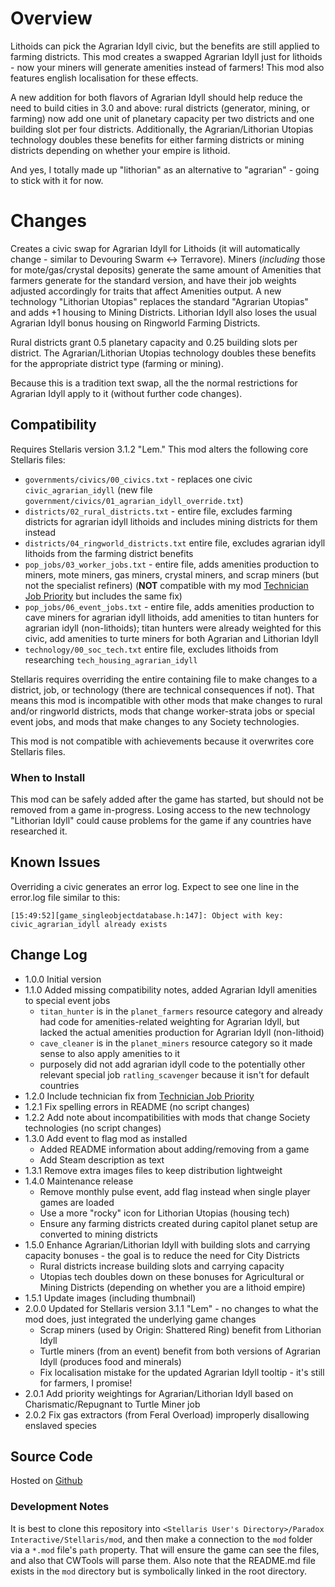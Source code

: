 # Overview

Lithoids can pick the Agrarian Idyll civic, but the benefits are still applied to farming districts.  This mod creates a swapped Agrarian Idyll just for lithoids - now your miners will generate amenities instead of farmers!  This mod also features english localisation for these effects.

A new addition for both flavors of Agrarian Idyll should help reduce the need to build cities in 3.0 and above: rural districts (generator, mining, or farming) now add one unit of planetary capacity per two districts and one building slot per four districts.  Additionally, the Agrarian/Lithorian Utopias technology doubles these benefits for either farming districts or mining districts depending on whether your empire is lithoid.

And yes, I totally made up "lithorian" as an alternative to "agrarian" - going to stick with it for now.

# Changes

Creates a civic swap for Agrarian Idyll for Lithoids (it will automatically change - similar to Devouring Swarm <-> Terravore).  Miners (_including_ those for mote/gas/crystal deposits) generate the same amount of Amenities that farmers generate for the standard version, and have their job weights adjusted accordingly for traits that affect Amenities output.  A new technology "Lithorian Utopias" replaces the standard "Agrarian Utopias" and adds +1 housing to Mining Districts.  Lithorian Idyll also loses the usual Agrarian Idyll bonus housing on Ringworld Farming Districts.

Rural districts grant 0.5 planetary capacity and 0.25 building slots per district.  The Agrarian/Lithorian Utopias technology doubles these benefits for the appropriate district type (farming or mining).

Because this is a tradition text swap, all the the normal restrictions for Agrarian Idyll apply to it (without further code changes).

## Compatibility

Requires Stellaris version 3.1.2 "Lem." This mod alters the following core Stellaris files:

* `governments/civics/00_civics.txt` - replaces one civic `civic_agrarian_idyll` (new file `government/civics/01_agrarian_idyll_override.txt`)
* `districts/02_rural_districts.txt` - entire file, excludes farming districts for agrarian idyll lithoids and includes mining districts for them instead
* `districts/04_ringworld_districts.txt` entire file, excludes agrarian idyll lithoids from the farming district benefits
* `pop_jobs/03_worker_jobs.txt` - entire file, adds amenities production to miners, mote miners, gas miners, crystal miners, and scrap miners (but not the specialist refiners) (**NOT** compatible with my mod [Technician Job Priority](https://steamcommunity.com/sharedfiles/filedetails/?id=2484702578) but includes the same fix)
* `pop_jobs/06_event_jobs.txt` - entire file, adds amenities production to cave miners for agrarian idyll lithoids, add amenities to titan hunters for agrarian idyll (non-lithoids); titan hunters were already weighted for this civic, add amenities to turte miners for both Agrarian and Lithorian Idyll
* `technology/00_soc_tech.txt` entire file, excludes lithoids from researching `tech_housing_agrarian_idyll`

Stellaris requires overriding the entire containing file to make changes to a district, job, or technology (there are technical consequences if not). That means this mod is incompatible with other mods that make changes to rural and/or ringworld districts, mods that change worker-strata jobs or special event jobs, and mods that make changes to any Society technologies.

This mod is not compatible with achievements because it overwrites core Stellaris files.

### When to Install

This mod can be safely added after the game has started, but should not be removed from a game in-progress.  Losing access to the new technology "Lithorian Idyll" could cause problems for the game if any countries have researched it.

## Known Issues

Overriding a civic generates an error log. Expect to see one line in the error.log file similar to this:

```
[15:49:52][game_singleobjectdatabase.h:147]: Object with key: civic_agrarian_idyll already exists
```

## Change Log

* 1.0.0 Initial version
* 1.1.0 Added missing compatibility notes, added Agrarian Idyll amenities to special event jobs
    * `titan_hunter` is in the `planet_farmers` resource category and already had code for amenities-related weighting for Agrarian Idyll, but lacked the actual amenities production for Agrarian Idyll (non-lithoid)
    * `cave_cleaner` is in the `planet_miners` resource category so it made sense to also apply amenities to it
    * purposely did not add agrarian idyll code to the potentially other relevant special job `ratling_scavenger` because it isn't for default countries
* 1.2.0 Include technician fix from [Technician Job Priority](https://steamcommunity.com/sharedfiles/filedetails/?id=2484702578)
* 1.2.1 Fix spelling errors in README (no script changes)
* 1.2.2 Add note about incompatibilities with mods that change Society technologies (no script changes)
* 1.3.0 Add event to flag mod as installed
    * Added README information about adding/removing from a game
    * Add Steam description as text
* 1.3.1 Remove extra images files to keep distribution lightweight
* 1.4.0 Maintenance release
    * Remove monthly pulse event, add flag instead when single player games are loaded
    * Use a more "rocky" icon for Lithorian Utopias (housing tech)
    * Ensure any farming districts created during capitol planet setup are converted to mining districts
* 1.5.0 Enhance Agrarian/Lithorian Idyll with building slots and carrying capacity bonuses - the goal is to reduce the need for City Districts
    * Rural districts increase building slots and carrying capacity
    * Utopias tech doubles down on these bonuses for Agricultural or Mining Districts (depending on whether you are a lithoid empire)
* 1.5.1 Update images (including thumbnail)
* 2.0.0 Updated for Stellaris version 3.1.1 "Lem" - no changes to what the mod does, just integrated the underlying game changes
    * Scrap miners (used by Origin: Shattered Ring) benefit from Lithorian Idyll
    * Turtle miners (from an event) benefit from both versions of Agrarian Idyll (produces food and minerals)
    * Fix localisation mistake for the updated Agrarian Idyll tooltip - it's still for farmers, I promise!
* 2.0.1 Add priority weightings for Agrarian/Lithorian Idyll based on Charismatic/Repugnant to Turtle Miner job
* 2.0.2 Fix gas extractors (from Feral Overload) improperly disallowing enslaved species

## Source Code

Hosted on [Github](https://github.com/corsairmarks/agrarian_idyll_lithoid)

### Development Notes

It is best to clone this repository into `<Stellaris User's Directory>/Paradox Interactive/Stellaris/mod`, and then make a connection to the `mod` folder via a `*.mod` file's `path` property.  That will ensure the game can see the files, and also that CWTools will parse them.  Also note that the README.md file exists in the `mod` directory but is symbolically linked in the root directory.